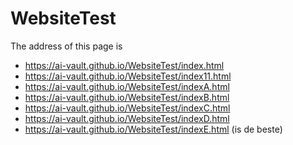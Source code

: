 # WebsiteTest


The address of this page is 

* https://ai-vault.github.io/WebsiteTest/index.html
* https://ai-vault.github.io/WebsiteTest/index11.html
* https://ai-vault.github.io/WebsiteTest/indexA.html
* https://ai-vault.github.io/WebsiteTest/indexB.html
* https://ai-vault.github.io/WebsiteTest/indexC.html
* https://ai-vault.github.io/WebsiteTest/indexD.html
* https://ai-vault.github.io/WebsiteTest/indexE.html (is de beste)
